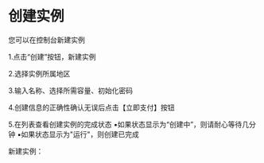 # 创建实例
您可以在控制台新建实例

1.点击“创建”按钮，新建实例

2.选择实例所属地区

3.输入名称、选择所需容量、初始化密码

4.创建信息的正确性确认无误后点击【立即支付】按钮

5.在列表查看创建实例的完成状态
▪如果状态显示为“创建中”，则请耐心等待几分钟
▪如果状态显示为"运行"，则创建已完成

新建实例：
